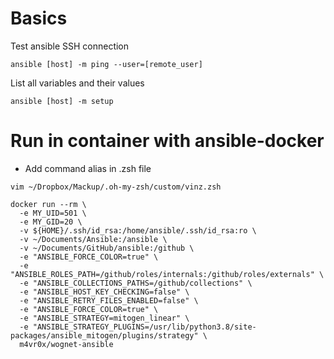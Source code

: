 # Basics
Test ansible SSH connection
```
ansible [host] -m ping --user=[remote_user]
```
List all variables and their values
```
ansible [host] -m setup
```
# Run in container with ansible-docker

* Add command alias in .zsh file
```
vim ~/Dropbox/Mackup/.oh-my-zsh/custom/vinz.zsh
```
```
docker run --rm \
  -e MY_UID=501 \
  -e MY_GID=20 \
  -v ${HOME}/.ssh/id_rsa:/home/ansible/.ssh/id_rsa:ro \
  -v ~/Documents/Ansible:/ansible \
  -v ~/Documents/GitHub/ansible:/github \
  -e "ANSIBLE_FORCE_COLOR=true" \
  -e "ANSIBLE_ROLES_PATH=/github/roles/internals:/github/roles/externals" \
  -e "ANSIBLE_COLLECTIONS_PATHS=/github/collections" \
  -e "ANSIBLE_HOST_KEY_CHECKING=false" \
  -e "ANSIBLE_RETRY_FILES_ENABLED=false" \
  -e "ANSIBLE_FORCE_COLOR=true" \
  -e "ANSIBLE_STRATEGY=mitogen_linear" \
  -e "ANSIBLE_STRATEGY_PLUGINS=/usr/lib/python3.8/site-packages/ansible_mitogen/plugins/strategy" \
  m4vr0x/wognet-ansible
  ```
